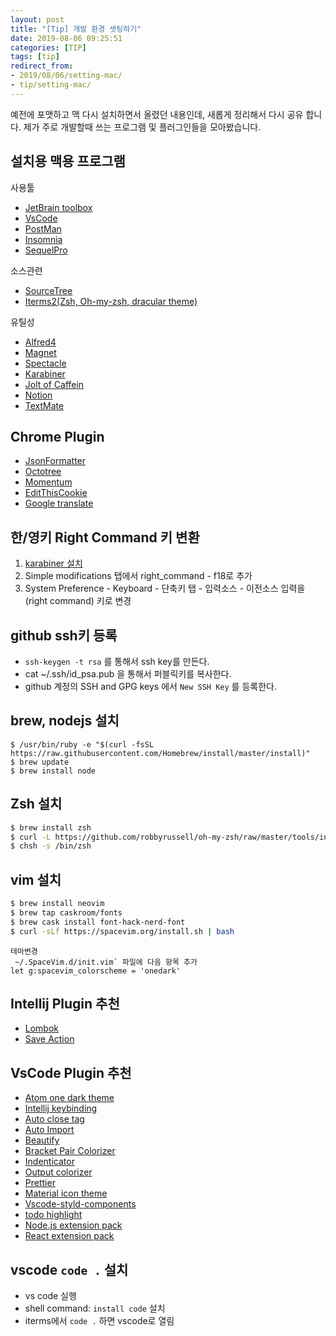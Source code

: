 ```yaml
---
layout: post
title: "[Tip] 개발 환경 셋팅하기"
date: 2019-08-06 09:25:51
categories: [TIP]
tags: [tip]
redirect_from: 
- 2019/08/06/setting-mac/
- tip/setting-mac/
---
```

예전에 포맷하고 맥 다시 설치하면서 올렸던 내용인데, 새롭게 정리해서 다시 공유 합니다. 제가 주로 개발할때 쓰는 프로그램 및 플러그인들을 모아봤습니다. 

## 설치용 맥용 프로그램
사용툴
- [JetBrain toolbox](https://www.jetbrains.com/toolbox-app/)
- [VsCode](https://code.visualstudio.com/download)
- [PostMan](https://www.getpostman.com/downloads/)
- [Insomnia](https://insomnia.rest/)
- [SequelPro](https://sequelpro.com/download)

소스관련
- [SourceTree](https://www.sourcetreeapp.com/)
- [Iterms2(Zsh, Oh-my-zsh, dracular theme)](https://www.iterm2.com/downloads.html)

유틸성
- [Alfred4](https://www.alfredapp.com/)
- [Magnet](https://apps.apple.com/us/app/magnet/id441258766?mt=12)
- [Spectacle](https://www.spectacleapp.com/)
- [Karabiner](https://pqrs.org/osx/karabiner/)
- [Jolt of Caffein](https://apps.apple.com/us/app/jolt-of-caffeine/id1437130425?mt=12)
- [Notion](https://www.notion.so/desktop)
- [TextMate](https://macromates.com/download)

## Chrome Plugin
- [JsonFormatter](https://chrome.google.com/webstore/detail/json-formatter/bcjindcccaagfpapjjmafapmmgkkhgoa)
- [Octotree](https://chrome.google.com/webstore/detail/octotree/bkhaagjahfmjljalopjnoealnfndnagc)
- [Momentum](https://chrome.google.com/webstore/detail/momentum/laookkfknpbbblfpciffpaejjkokdgca)
- [EditThisCookie](https://chrome.google.com/webstore/detail/editthiscookie/fngmhnnpilhplaeedifhccceomclgfbg)
- [Google translate](https://chrome.google.com/webstore/detail/google-translate/aapbdbdomjkkjkaonfhkkikfgjllcleb)

## 한/영키 Right Command 키 변환
1. [karabiner 설치](https://pqrs.org/osx/karabiner/) 
2. Simple modifications 탭에서 right_command - f18로 추가 
3. System Preference - Keyboard - 단축키 탭 - 입력소스 - 이전소스 입력을 (right command) 키로 변경 


## github ssh키 등록
- `ssh-keygen -t rsa` 를 통해서 ssh key를 만든다.
- cat ~/.ssh/id_psa.pub 을 통해서 퍼블릭키를 복사한다. 
- github 계정의 SSH and GPG keys 에서 `New SSH Key` 를 등록한다. 


## brew, nodejs 설치
```shell
$ /usr/bin/ruby -e "$(curl -fsSL https://raw.githubusercontent.com/Homebrew/install/master/install)"
$ brew update
$ brew install node
```

## Zsh 설치
```sh
$ brew install zsh
$ curl -L https://github.com/robbyrussell/oh-my-zsh/raw/master/tools/install.sh | sh
$ chsh -s /bin/zsh
```

## vim 설치

```sh
$ brew install neovim
$ brew tap caskroom/fonts
$ brew cask install font-hack-nerd-font
$ curl -sLf https://spacevim.org/install.sh | bash
```

```
테마변경
 ~/.SpaceVim.d/init.vim` 파일에 다음 항목 추가
let g:spacevim_colorscheme = 'onedark'
```

## Intellij Plugin 추천
- [Lombok](https://plugins.jetbrains.com/plugin/6317-lombok)
- [Save Action](https://plugins.jetbrains.com/plugin/7642-save-actions)

## VsCode Plugin 추천
- [Atom one dark theme](https://marketplace.visualstudio.com/items?itemName=akamud.vscode-theme-onedark)
- [Intellij keybinding](https://marketplace.visualstudio.com/items?itemName=k--kato.intellij-idea-keybindings)
- [Auto close tag](https://marketplace.visualstudio.com/items?itemName=formulahendry.auto-close-tag)
- [Auto Import](https://marketplace.visualstudio.com/items?itemName=steoates.autoimport)
- [Beautify](https://marketplace.visualstudio.com/items?itemName=HookyQR.beautify)
- [Bracket Pair Colorizer](https://marketplace.visualstudio.com/items?itemName=CoenraadS.bracket-pair-colorizer)
- [Indenticator](https://marketplace.visualstudio.com/items?itemName=SirTori.indenticator)
- [Output colorizer](https://marketplace.visualstudio.com/items?itemName=IBM.output-colorizer)
- [Prettier](https://marketplace.visualstudio.com/items?itemName=esbenp.prettier-vscode)
- [Material icon theme](https://marketplace.visualstudio.com/items?itemName=PKief.material-icon-theme)
- [Vscode-styld-components](https://marketplace.visualstudio.com/items?itemName=jpoissonnier.vscode-styled-components)
- [todo highlight](https://marketplace.visualstudio.com/items?itemName=wayou.vscode-todo-highlight)
- [Node.js extension pack](https://marketplace.visualstudio.com/items?itemName=waderyan.nodejs-extension-pack)
- [React extension pack](https://marketplace.visualstudio.com/items?itemName=jawandarajbir.react-vscode-extension-pack)



## vscode `code .` 설치

- vs code 실행
- shell command: `install code`  설치
- iterms에서 `code .` 하면 vscode로 열림

